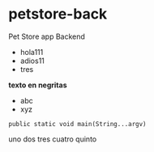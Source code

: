 # petstore-back
Pet Store app Backend

* hola111
* adios11
* tres

**texto en negritas**
- abc
- xyz

`public static void main(String...argv)`

uno
dos
tres
cuatro
quinto
